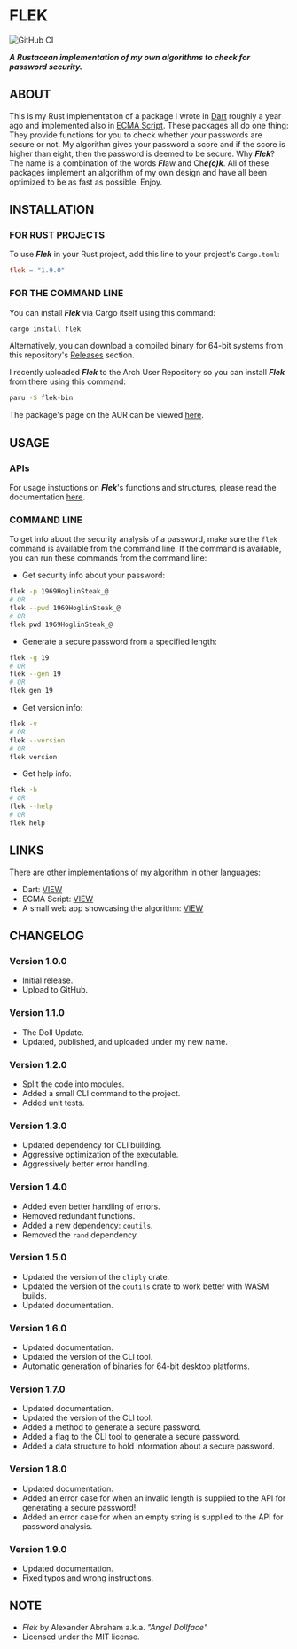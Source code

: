 # FLEK

![GitHub CI](https://github.com/angeldollface/flek/actions/workflows/rust.yml/badge.svg)

***A Rustacean implementation of my own algorithms to check for password security.***

## ABOUT

This is my Rust implementation of a package I wrote in [Dart](https://github.com/angeldollface/securitycheck) roughly a year ago and implemented also in [ECMA Script](https://github.com/angeldollface/vulcheck). These packages all do one thing: They provide functions for you to check whether your passwords are secure or not. My algorithm gives your password a score and if the score is higher than eight, then the password is deemed to be secure. Why ***Flek***? The name is a combination of the words ***Fl***aw and Ch***e(c)k***. All of these packages implement an algorithm of my own design and have all been optimized to be as fast as possible. Enjoy.

## INSTALLATION

### FOR RUST PROJECTS

To use ***Flek*** in your Rust project, add this line to your project's `Cargo.toml`:

```TOML
flek = "1.9.0"
```

### FOR THE COMMAND LINE

You can install ***Flek*** via Cargo itself using this command:

```bash
cargo install flek
```

Alternatively, you can download a compiled binary for 64-bit systems from this repository's [Releases](https://github.com/angeldollface/flek/releases) section.

I recently uploaded ***Flek*** to the Arch User Repository so you can install ***Flek*** from there using this command:

```bash
paru -S flek-bin
```

The package's page on the AUR can be viewed [here](https://aur.archlinux.org/packages/flek-bin).

## USAGE

### APIs

For usage instuctions on ***Flek***'s functions and structures, please read the documentation [here](https://docs.rs/flek/1.9.0).

### COMMAND LINE

To get info about the security analysis of a password, make sure the `flek` command is available from the command line. If the command is available, you can run these commands from the command line:

- Get security info about your password:

```bash
flek -p 1969HoglinSteak_@
# OR
flek --pwd 1969HoglinSteak_@
# OR
flek pwd 1969HoglinSteak_@
```

- Generate a secure password from a specified length:

```bash
flek -g 19
# OR
flek --gen 19
# OR
flek gen 19
```

- Get version info:

```bash
flek -v
# OR
flek --version
# OR
flek version
```

- Get help info:

```bash
flek -h
# OR
flek --help
# OR
flek help
```

## LINKS

There are other implementations of my algorithm in other languages:

- Dart: [VIEW](https://github.com/angeldollface/securitycheck)
- ECMA Script: [VIEW](https://github.com/angeldollface/vulcheck)
- A small web app showcasing the algorithm: [VIEW](https://github.com/angeldollface/vcheck.rs)

## CHANGELOG

### Version 1.0.0

- Initial release.
- Upload to GitHub.

### Version 1.1.0

- The Doll Update.
- Updated, published, and uploaded under my new name.

### Version 1.2.0

- Split the code into modules.
- Added a small CLI command to the project.
- Added unit tests.

### Version 1.3.0

- Updated dependency for CLI building.
- Aggressive optimization of the executable.
- Aggressively better error handling.

### Version 1.4.0

- Added even better handling of errors.
- Removed redundant functions.
- Added a new dependency: `coutils`.
- Removed the `rand` dependency.

### Version 1.5.0

- Updated the version of the `cliply` crate.
- Updated the version of the `coutils` crate to work better with WASM builds.
- Updated documentation.

### Version 1.6.0

- Updated documentation.
- Updated the version of the CLI tool.
- Automatic generation of binaries for 64-bit desktop platforms.

### Version 1.7.0

- Updated documentation.
- Updated the version of the CLI tool.
- Added a method to generate a secure password.
- Added a flag to the CLI tool to generate a secure password.
- Added a data structure to hold information about a secure password.

### Version 1.8.0

- Updated documentation.
- Added an error case for when an invalid length is supplied to the API for generating a secure password!
- Added an error case for when an empty string is supplied to the API for password analysis.

### Version 1.9.0

- Updated documentation.
- Fixed typos and wrong instructions.

## NOTE

- *Flek* by Alexander Abraham a.k.a. *"Angel Dollface"*
- Licensed under the MIT license.
